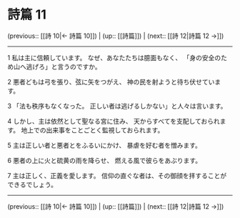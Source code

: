 # 詩篇 11

(previous:: [[詩 10|← 詩篇 10]]) | (up:: [[詩篇]]) | (next:: [[詩 12|詩篇 12 →]])

***


1 私は主に信頼しています。 なぜ、あなたたちは臆面もなく、 「身の安全のため山へ逃げろ」と言うのですか。 

2 悪者どもは弓を張り、弦に矢をつがえ、 神の民を射ようと待ち伏せています。 

3 「法も秩序もなくなった。 正しい者は逃げるしかない」と人々は言います。 

4 しかし、主は依然として聖なる宮に住み、 天からすべてを支配しておられます。 地上での出来事をことごとく監視しておられます。 

5 主は正しい者と悪者とをふるいにかけ、 暴虐を好む者を憎みます。 

6 悪者の上に火と硫黄の雨を降らせ、 燃える風で彼らをあぶります。 

7 主は正しく、正義を愛します。 信仰の直ぐな者は、その御顔を拝することができるでしょう。

***

(previous:: [[詩 10|← 詩篇 10]]) | (up:: [[詩篇]]) | (next:: [[詩 12|詩篇 12 →]])
